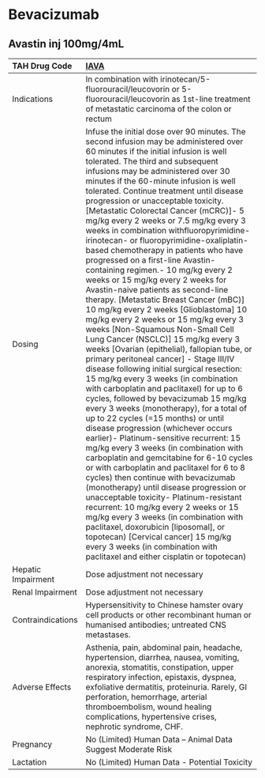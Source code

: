 # Bevacizumab

## Avastin inj 100mg/4mL

| TAH Drug Code      | [IAVA](https://www.tahsda.org.tw/drugs/hissearch.php?drug_code=IAVA)                                                                                                                                                                                                                                                                                                                                                                                                                                                                                                                                                                                                                                                                                                                                                                                                                                                                                                                                                                                                                                                                                                                                                                                                                                                                                                                                                                                                                                                                                                                                                                                                                                                                                                                                                                                                       |
|:-------------------|:---------------------------------------------------------------------------------------------------------------------------------------------------------------------------------------------------------------------------------------------------------------------------------------------------------------------------------------------------------------------------------------------------------------------------------------------------------------------------------------------------------------------------------------------------------------------------------------------------------------------------------------------------------------------------------------------------------------------------------------------------------------------------------------------------------------------------------------------------------------------------------------------------------------------------------------------------------------------------------------------------------------------------------------------------------------------------------------------------------------------------------------------------------------------------------------------------------------------------------------------------------------------------------------------------------------------------------------------------------------------------------------------------------------------------------------------------------------------------------------------------------------------------------------------------------------------------------------------------------------------------------------------------------------------------------------------------------------------------------------------------------------------------------------------------------------------------------------------------------------------------|
| Indications        | In combination with irinotecan/5-fluorouracil/leucovorin or 5-fluorouracil/leucovorin as 1st-line treatment of metastatic carcinoma of the colon or rectum                                                                                                                                                                                                                                                                                                                                                                                                                                                                                                                                                                                                                                                                                                                                                                                                                                                                                                                                                                                                                                                                                                                                                                                                                                                                                                                                                                                                                                                                                                                                                                                                                                                                                                                 |
| Dosing             | Infuse the initial dose over 90 minutes. The second infusion may be administered over 60 minutes if the initial infusion is well tolerated. The third and subsequent infusions may be administered over 30 minutes if the 60-minute infusion is well tolerated. Continue treatment until disease progression or unacceptable toxicity.  [Metastatic Colorectal Cancer (mCRC)]- 5 mg/kg every 2 weeks or 7.5 mg/kg every 3 weeks in combination withfluoropyrimidine-irinotecan- or fluoropyrimidine-oxaliplatin-based chemotherapy in patients who have progressed on a first-line Avastin-containing regimen.- 10 mg/kg every 2 weeks or 15 mg/kg every 2 weeks for Avastin-naive patients as second-line therapy.  [Metastatic Breast Cancer (mBC)] 10 mg/kg every 2 weeks  [Glioblastoma] 10 mg/kg every 2 weeks or 15 mg/kg every 3 weeks  [Non-Squamous Non-Small Cell Lung Cancer (NSCLC)] 15 mg/kg every 3 weeks  [Ovarian (epithelial), fallopian tube, or primary peritoneal cancer] - Stage III/IV disease following initial surgical resection: 15 mg/kg every 3 weeks (in combination with carboplatin and paclitaxel) for up to 6 cycles, followed by bevacizumab 15 mg/kg every 3 weeks (monotherapy), for a total of up to 22 cycles (=15 months) or until disease progression (whichever occurs earlier)- Platinum-sensitive recurrent: 15 mg/kg every 3 weeks (in combination with carboplatin and gemcitabine for 6-10 cycles or with carboplatin and paclitaxel for 6 to 8 cycles) then continue with bevacizumab (monotherapy) until disease progression or unacceptable toxicity- Platinum-resistant recurrent: 10 mg/kg every 2 weeks or 15 mg/kg every 3 weeks (in combination with paclitaxel, doxorubicin [liposomal], or topotecan)  [Cervical cancer] 15 mg/kg every 3 weeks (in combination with paclitaxel and either cisplatin or topotecan) |
| Hepatic Impairment | Dose adjustment not necessary                                                                                                                                                                                                                                                                                                                                                                                                                                                                                                                                                                                                                                                                                                                                                                                                                                                                                                                                                                                                                                                                                                                                                                                                                                                                                                                                                                                                                                                                                                                                                                                                                                                                                                                                                                                                                                              |
| Renal Impairment   | Dose adjustment not necessary                                                                                                                                                                                                                                                                                                                                                                                                                                                                                                                                                                                                                                                                                                                                                                                                                                                                                                                                                                                                                                                                                                                                                                                                                                                                                                                                                                                                                                                                                                                                                                                                                                                                                                                                                                                                                                              |
| Contraindications  | Hypersensitivity to Chinese hamster ovary cell products or other recombinant human or humanised antibodies; untreated CNS metastases.                                                                                                                                                                                                                                                                                                                                                                                                                                                                                                                                                                                                                                                                                                                                                                                                                                                                                                                                                                                                                                                                                                                                                                                                                                                                                                                                                                                                                                                                                                                                                                                                                                                                                                                                      |
| Adverse Effects    | Asthenia, pain, abdominal pain, headache, hypertension, diarrhea, nausea, vomiting, anorexia, stomatitis, constipation, upper respiratory infection, epistaxis, dyspnea, exfoliative dermatitis, proteinuria. Rarely, GI perforation, hemorrhage, arterial thromboembolism, wound healing complications, hypertensive crises, nephrotic syndrome, CHF.                                                                                                                                                                                                                                                                                                                                                                                                                                                                                                                                                                                                                                                                                                                                                                                                                                                                                                                                                                                                                                                                                                                                                                                                                                                                                                                                                                                                                                                                                                                     |
| Pregnancy          | No (Limited) Human Data – Animal Data Suggest Moderate Risk                                                                                                                                                                                                                                                                                                                                                                                                                                                                                                                                                                                                                                                                                                                                                                                                                                                                                                                                                                                                                                                                                                                                                                                                                                                                                                                                                                                                                                                                                                                                                                                                                                                                                                                                                                                                                |
| Lactation          | No (Limited) Human Data - Potential Toxicity                                                                                                                                                                                                                                                                                                                                                                                                                                                                                                                                                                                                                                                                                                                                                                                                                                                                                                                                                                                                                                                                                                                                                                                                                                                                                                                                                                                                                                                                                                                                                                                                                                                                                                                                                                                                                               |

